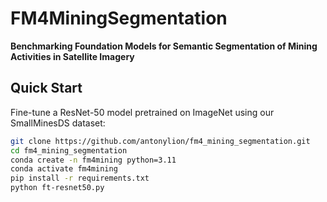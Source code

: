# FM4MiningSegmentation  

**Benchmarking Foundation Models for Semantic Segmentation of Mining Activities in Satellite Imagery**  

## Quick Start  

Fine-tune a ResNet-50 model pretrained on ImageNet using our SmallMinesDS dataset:  

   ```bash  
   git clone https://github.com/antonylion/fm4_mining_segmentation.git  
   cd fm4_mining_segmentation  
   conda create -n fm4mining python=3.11  
   conda activate fm4mining  
   pip install -r requirements.txt   
   python ft-resnet50.py  